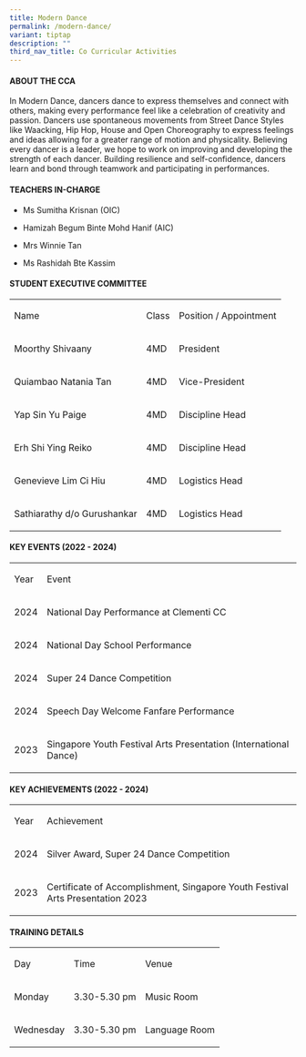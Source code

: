 ```yaml
---
title: Modern Dance
permalink: /modern-dance/
variant: tiptap
description: ""
third_nav_title: Co Curricular Activities
---
```

<h4><strong>ABOUT THE CCA</strong></h4>
<p>In Modern Dance, dancers dance to express themselves and connect with
others, making every performance feel like a celebration of creativity
and passion. Dancers use spontaneous movements from Street Dance Styles
like Waacking, Hip Hop, House and Open Choreography to express feelings
and ideas allowing for a greater range of motion and physicality. Believing
every dancer is a leader, we hope to work on improving and developing the
strength of each dancer. Building resilience and self-confidence, dancers
learn and bond through teamwork and participating in performances.</p>
<h4><strong>TEACHERS IN-CHARGE</strong></h4>
<ul data-tight="true" class="tight">
<li>
<p>Ms Sumitha Krisnan (OIC)</p>
</li>
<li>
<p>Hamizah Begum Binte Mohd Hanif (AIC)</p>
</li>
<li>
<p>Mrs Winnie Tan</p>
</li>
<li>
<p>Ms Rashidah Bte Kassim</p>
</li>
</ul>
<h4><strong>STUDENT EXECUTIVE COMMITTEE</strong></h4>
<table style="minWidth: 75px">
<colgroup>
<col>
<col>
<col>
</colgroup>
<tbody>
<tr>
<td rowspan="1" colspan="1">
<p>Name</p>
</td>
<td rowspan="1" colspan="1">
<p>Class</p>
</td>
<td rowspan="1" colspan="1">
<p>Position / Appointment</p>
</td>
</tr>
<tr>
<td rowspan="1" colspan="1">
<p>Moorthy Shivaany</p>
</td>
<td rowspan="1" colspan="1">
<p>4MD</p>
</td>
<td rowspan="1" colspan="1">
<p>President</p>
</td>
</tr>
<tr>
<td rowspan="1" colspan="1">
<p>Quiambao Natania Tan</p>
</td>
<td rowspan="1" colspan="1">
<p>4MD</p>
</td>
<td rowspan="1" colspan="1">
<p>Vice-President</p>
</td>
</tr>
<tr>
<td rowspan="1" colspan="1">
<p>Yap Sin Yu Paige</p>
</td>
<td rowspan="1" colspan="1">
<p>4MD</p>
</td>
<td rowspan="1" colspan="1">
<p>Discipline Head</p>
</td>
</tr>
<tr>
<td rowspan="1" colspan="1">
<p>Erh Shi Ying Reiko</p>
</td>
<td rowspan="1" colspan="1">
<p>4MD</p>
</td>
<td rowspan="1" colspan="1">
<p>Discipline Head</p>
</td>
</tr>
<tr>
<td rowspan="1" colspan="1">
<p>Genevieve Lim Ci Hiu</p>
</td>
<td rowspan="1" colspan="1">
<p>4MD</p>
</td>
<td rowspan="1" colspan="1">
<p>Logistics Head</p>
</td>
</tr>
<tr>
<td rowspan="1" colspan="1">
<p>Sathiarathy d/o Gurushankar</p>
</td>
<td rowspan="1" colspan="1">
<p>4MD</p>
</td>
<td rowspan="1" colspan="1">
<p>Logistics Head</p>
</td>
</tr>
</tbody>
</table>
<p></p>
<h4><strong>KEY EVENTS (2022 - 2024)</strong></h4>
<table style="minWidth: 50px">
<colgroup>
<col>
<col>
</colgroup>
<tbody>
<tr>
<td rowspan="1" colspan="1">
<p>Year</p>
</td>
<td rowspan="1" colspan="1">
<p>Event</p>
</td>
</tr>
<tr>
<td rowspan="1" colspan="1">
<p>2024</p>
</td>
<td rowspan="1" colspan="1">
<p>National Day Performance at Clementi CC</p>
</td>
</tr>
<tr>
<td rowspan="1" colspan="1">
<p>2024</p>
</td>
<td rowspan="1" colspan="1">
<p>National Day School Performance</p>
</td>
</tr>
<tr>
<td rowspan="1" colspan="1">
<p>2024</p>
</td>
<td rowspan="1" colspan="1">
<p>Super 24 Dance Competition</p>
</td>
</tr>
<tr>
<td rowspan="1" colspan="1">
<p>2024</p>
</td>
<td rowspan="1" colspan="1">
<p>Speech Day Welcome Fanfare Performance</p>
</td>
</tr>
<tr>
<td rowspan="1" colspan="1">
<p>2023</p>
</td>
<td rowspan="1" colspan="1">
<p>Singapore Youth Festival Arts Presentation (International Dance)</p>
</td>
</tr>
</tbody>
</table>
<p></p>
<h4><strong>KEY ACHIEVEMENTS (2022 - 2024)</strong></h4>
<table style="minWidth: 50px">
<colgroup>
<col>
<col>
</colgroup>
<tbody>
<tr>
<td rowspan="1" colspan="1">
<p>Year</p>
</td>
<td rowspan="1" colspan="1">
<p>Achievement</p>
</td>
</tr>
<tr>
<td rowspan="1" colspan="1">
<p>2024</p>
</td>
<td rowspan="1" colspan="1">
<p>Silver Award, Super 24 Dance Competition</p>
</td>
</tr>
<tr>
<td rowspan="1" colspan="1">
<p>2023</p>
</td>
<td rowspan="1" colspan="1">
<p>Certificate of Accomplishment, Singapore Youth Festival Arts Presentation
2023</p>
</td>
</tr>
</tbody>
</table>
<p></p>
<h4><strong>TRAINING DETAILS</strong></h4>
<table style="minWidth: 75px">
<colgroup>
<col>
<col>
<col>
</colgroup>
<tbody>
<tr>
<td rowspan="1" colspan="1">
<p>Day</p>
</td>
<td rowspan="1" colspan="1">
<p>Time</p>
</td>
<td rowspan="1" colspan="1">
<p>Venue</p>
</td>
</tr>
<tr>
<td rowspan="1" colspan="1">
<p>Monday</p>
</td>
<td rowspan="1" colspan="1">
<p>3.30-5.30 pm</p>
</td>
<td rowspan="1" colspan="1">
<p>Music Room</p>
</td>
</tr>
<tr>
<td rowspan="1" colspan="1">
<p>Wednesday</p>
</td>
<td rowspan="1" colspan="1">
<p>3.30-5.30 pm</p>
</td>
<td rowspan="1" colspan="1">
<p>Language Room</p>
</td>
</tr>
</tbody>
</table>
<p></p>
<p></p>
<p></p>
<p></p>
<p></p>
<p></p>
<p></p>
<p></p>
<p></p>
<p></p>